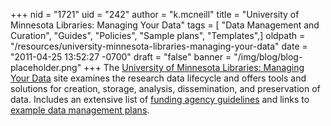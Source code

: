 +++
nid = "1721"
uid = "242"
author = "k.mcneill"
title = "University of Minnesota Libraries: Managing Your Data"
tags = [ "Data Management and Curation", "Guides", "Policies", "Sample plans", "Templates",]
oldpath = "/resources/university-minnesota-libraries-managing-your-data"
date = "2011-04-25 13:52:27 -0700"
draft = "false"
banner = "/img/blog/blog-placeholder.png"
+++
The [University of Minnesota Libraries: Managing Your
Data](http://www.lib.umn.edu/datamanagement) site examines the research
data lifecycle and offers tools and solutions for creation, storage,
analysis, dissemination, and preservation of data. Includes an extensive
list of [funding agency
guidelines](http://www.lib.umn.edu/datamanagement/funding) and links to
[example data management
plans](http://www.lib.umn.edu/datamanagement/DMP/example).
